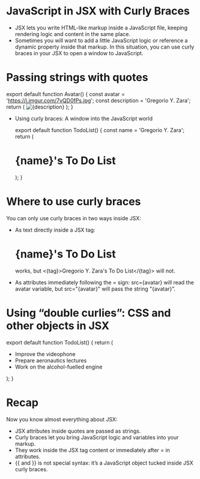 # JavaScript in JSX with Curly Braces

- JSX lets you write HTML-like markup inside a JavaScript file, keeping rendering logic and content in the same place.
- Sometimes you will want to add a little JavaScript logic or reference a dynamic property inside that markup. In this situation, you can use curly braces in your JSX to open a window to JavaScript.

# Passing strings with quotes

  <!--App.js-->

export default function Avatar() {
const avatar = 'https://i.imgur.com/7vQD0fPs.jpg';
const description = 'Gregorio Y. Zara';
return (
<img
      className="avatar"
      src={avatar}
      alt={description}
    />
);
}

- Using curly braces: A window into the JavaScript world

  <!--App.js-->

  export default function TodoList() {
  const name = 'Gregorio Y. Zara';
  return (
  <h1>{name}'s To Do List</h1>
  );
  }

# Where to use curly braces

You can only use curly braces in two ways inside JSX:

- As text directly inside a JSX tag: <h1>{name}'s To Do List</h1> works,
  but <{tag}>Gregorio Y. Zara's To Do List</{tag}> will not.

- As attributes immediately following the = sign: src={avatar} will read the avatar variable, but src="{avatar}" will pass the string "{avatar}".

# Using “double curlies”: CSS and other objects in JSX

export default function TodoList() {
return (

<ul style={{
      backgroundColor: 'black',
      color: 'pink'
    }}>
<li>Improve the videophone</li>
<li>Prepare aeronautics lectures</li>
<li>Work on the alcohol-fuelled engine</li>
</ul>
);
}

# Recap

Now you know almost everything about JSX:

- JSX attributes inside quotes are passed as strings.
- Curly braces let you bring JavaScript logic and variables into your markup.
- They work inside the JSX tag content or immediately after = in attributes.
- {{ and }} is not special syntax: it’s a JavaScript object tucked inside JSX curly braces.
